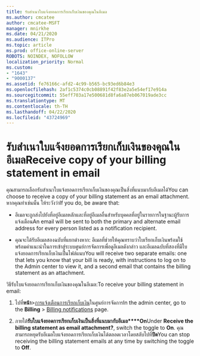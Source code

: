 ```yaml
---
title: รับสําเนาใบแจ้งยอดการเรียกเก็บเงินของคุณในอีเมล
ms.author: cmcatee
author: cmcatee-MSFT
manager: mnirkhe
ms.date: 04/21/2020
ms.audience: ITPro
ms.topic: article
ms.prod: office-online-server
ROBOTS: NOINDEX, NOFOLLOW
localization_priority: Normal
ms.custom:
- "1643"
- "9000137"
ms.assetid: fe76166c-afd2-4c99-b565-bc93ed6b84e3
ms.openlocfilehash: 2af1c5374c0cb08891f42f83e2a5e54ef17e914a
ms.sourcegitcommit: 55eff703a17e500681d8fa6a87eb067019ade3cc
ms.translationtype: MT
ms.contentlocale: th-TH
ms.lasthandoff: 04/22/2020
ms.locfileid: "43724969"
---
```

# <a name="receive-copy-of-your-billing-statement-in-email"></a><span data-ttu-id="aa69b-102">รับสําเนาใบแจ้งยอดการเรียกเก็บเงินของคุณในอีเมล</span><span class="sxs-lookup"><span data-stu-id="aa69b-102">Receive copy of your billing statement in email</span></span>

<span data-ttu-id="aa69b-103">คุณสามารถเลือกรับสําเนาใบแจ้งยอดการเรียกเก็บเงินของคุณเป็นสิ่งที่แนบมากับอีเมลได้</span><span class="sxs-lookup"><span data-stu-id="aa69b-103">You can choose to receive a copy of your billing statement as an email attachment.</span></span> <span data-ttu-id="aa69b-104">หากคุณทําเช่นนั้น ให้ระวังว่า</span><span class="sxs-lookup"><span data-stu-id="aa69b-104">If you do, be aware that:</span></span>
  
- <span data-ttu-id="aa69b-105">อีเมลจะถูกส่งไปยังที่อยู่อีเมลหลักและที่อยู่อีเมลอื่นสําหรับบุคคลที่อยู่ในรายการในฐานะผู้รับการแจ้งเตือน</span><span class="sxs-lookup"><span data-stu-id="aa69b-105">An email will be sent to both the primary and alternate email address for every person listed as a notification recipient.</span></span>

- <span data-ttu-id="aa69b-106">คุณจะได้รับอีเมลสองฉบับที่แยกต่างหาก: อีเมลที่ช่วยให้คุณทราบว่าใบเรียกเก็บเงินพร้อมใช้ พร้อมคําแนะนําในการเข้าสู่ระบบศูนย์การจัดการเพื่อดูอีเมลดังกล่าว และอีเมลฉบับที่สองที่มีใบแจ้งยอดการเรียกเก็บเงินเป็นไฟล์แนบ</span><span class="sxs-lookup"><span data-stu-id="aa69b-106">You will receive two separate emails: one that lets you know that your bill is ready, with instructions to log on to the Admin center to view it, and a second email that contains the billing statement as an attachment.</span></span>

<span data-ttu-id="aa69b-107">วิธีรับใบแจ้งยอดการเรียกเก็บเงินของคุณในอีเมล:</span><span class="sxs-lookup"><span data-stu-id="aa69b-107">To receive your billing statement in email:</span></span>
  
1. <span data-ttu-id="aa69b-108">ไปที่**หน้า**\>[การแจ้งเตือนการเรียกเก็บเงิน](https://go.microsoft.com/fwlink/p/?linkid=853212)ในศูนย์การจัดการ</span><span class="sxs-lookup"><span data-stu-id="aa69b-108">In the admin center, go to the **Billing** \> [Billing notifications](https://go.microsoft.com/fwlink/p/?linkid=853212) page.</span></span>

2. <span data-ttu-id="aa69b-109">ภายใต้**รับใบแจ้งยอดการเรียกเก็บเงินเป็นสิ่งที่แนบมากับอีเมล\*\*\*\*On**</span><span class="sxs-lookup"><span data-stu-id="aa69b-109">Under **Receive the billing statement as email attachment?**, switch the toggle to **On**.</span></span> <span data-ttu-id="aa69b-110">คุณสามารถหยุดรับอีเมลใบแจ้งยอดการเรียกเก็บเงินได้ตลอดเวลาโดยสลับไปที่**ปิด**</span><span class="sxs-lookup"><span data-stu-id="aa69b-110">You can stop receiving the billing statement emails at any time by switching the toggle to **Off**.</span></span>